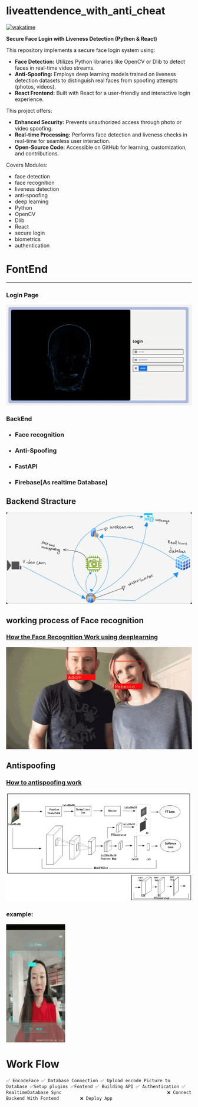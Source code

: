 # liveattendence_with_anti_cheat
[![wakatime](https://wakatime.com/badge/user/d9081c06-f3fd-422d-981c-cd2acc46a3c7/project/fa4105ec-a9a9-4e3e-9e2b-d0d13e165c81.svg)](https://wakatime.com/badge/user/d9081c06-f3fd-422d-981c-cd2acc46a3c7/project/fa4105ec-a9a9-4e3e-9e2b-d0d13e165c81)






**Secure Face Login with Liveness Detection (Python & React)**

This repository implements a secure face login system using:

- **Face Detection:** Utilizes Python libraries like OpenCV or Dlib to detect faces in real-time video streams.
- **Anti-Spoofing:** Employs deep learning models trained on liveness detection datasets to distinguish real faces from spoofing attempts (photos, videos).
- **React Frontend:** Built with React for a user-friendly and interactive login experience.

This project offers:

- **Enhanced Security:** Prevents unauthorized access through photo or video spoofing.
- **Real-time Processing:** Performs face detection and liveness checks in real-time for seamless user interaction.
- **Open-Source Code:** Accessible on GitHub for learning, customization, and contributions.

Covers Modules:

- face detection
- face recognition
- liveness detection
- anti-spoofing
- deep learning
- Python
- OpenCV
- Dlib
- React
- secure login
- biometrics
- authentication

# FontEnd
-----------
### Login Page
![LoginPage](photos/loginpage.gif)





### BackEnd 

-  ### Face recognition 
- ### Anti-Spoofing 
- ### FastAPI
- ### Firebase[As realtime Database]

## Backend Stracture 
![ImageBackend](photos/faceaoo.jpeg)

## working process of Face recognition

### [How the  Face Recognition Work using deeplearning ](https://medium.com/@ageitgey/machine-learning-is-fun-part-4-modern-face-recognition-with-deep-learning-c3cffc121d78)
![faceapp](photos/faceapp.gif)


## Antispoofing 

### [How to antispoofing work ](https://github.com/minivision-ai/Silent-Face-Anti-Spoofing)

![Anti spoofing](photos/85498505-6ff1-4110-b67c-bac030223467.jpeg)

###  example:
![example](photos/-video-to-gif-converter.gif)




#  Work Flow 

	✅ EncodeFace ✅ Database Connection ✅ Upload encode Picture to Database ✅Setup plugins ✅Fontend ✅ Building API ✅ Authentication ✅ RealtimeDatabase Sync                                        ❌ Connect Backend With Fontend        ❌ Deploy App



